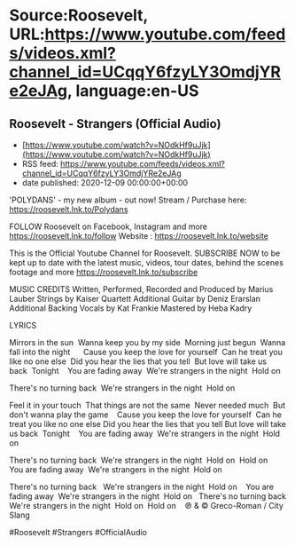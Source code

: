 # Source:Roosevelt, URL:https://www.youtube.com/feeds/videos.xml?channel_id=UCqqY6fzyLY3OmdjYRe2eJAg, language:en-US

## Roosevelt - Strangers (Official Audio)
 - [https://www.youtube.com/watch?v=NOdkHf9uJjk](https://www.youtube.com/watch?v=NOdkHf9uJjk)
 - RSS feed: https://www.youtube.com/feeds/videos.xml?channel_id=UCqqY6fzyLY3OmdjYRe2eJAg
 - date published: 2020-12-09 00:00:00+00:00

'POLYDANS' - my new album - out now! Stream / Purchase here: https://roosevelt.lnk.to/Polydans

FOLLOW Roosevelt on Facebook, Instagram and more https://roosevelt.lnk.to/follow
Website : https://roosevelt.lnk.to/website 

This is the Official Youtube Channel for Roosevelt. 
SUBSCRIBE NOW to be kept up to date with the latest music, videos, tour dates, behind the scenes footage and more https://roosevelt.lnk.to/subscribe

MUSIC CREDITS
Written, Performed, Recorded and Produced by Marius Lauber
Strings by Kaiser Quartett
Additional Guitar by Deniz Erarslan 
Additional Backing Vocals by Kat Frankie
Mastered by Heba Kadry 


LYRICS

Mirrors in the sun 
Wanna keep you by my side 
Morning just begun 
Wanna fall into the night 
 
 
Cause you keep the love for yourself 
Can he treat you like no one else 
Did you hear the lies that you tell 
But love will take us back 
Tonight 
 
You are fading away 
We're strangers in the night 
Hold on 

There's no turning back 
We're strangers in the night 
Hold on 

Feel it in your touch 
That things are not the same 
Never needed much 
But don't wanna play the game 
 
Cause you keep the love for yourself 
Can he treat you like no one else
Did you hear the lies that you tell
But love will take us back 
Tonight 
 
You are fading away 
We're strangers in the night 
Hold on 

There's no turning back 
We're strangers in the night 
Hold on 
Hold on 
 
You are fading away 
We're strangers in the night 
Hold on  

There's no turning back  
We're strangers in the night 
Hold on 
 
You are fading away 
We're strangers in the night 
Hold on  
There's no turning back 
We're strangers in the night 
Hold on 
Hold on 
 
℗ & © Greco-Roman / City Slang             

#Roosevelt #Strangers #OfficialAudio

